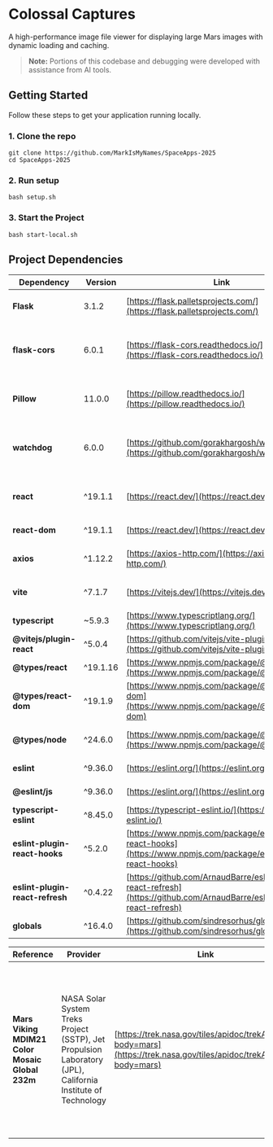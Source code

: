 # Colossal Captures

A high-performance image file viewer for displaying large Mars images with dynamic loading and caching.

> **Note:** Portions of this codebase and debugging were developed with assistance from AI tools.

## Getting Started

Follow these steps to get your application running locally.

### 1. Clone the repo
```
git clone https://github.com/MarkIsMyNames/SpaceApps-2025
cd SpaceApps-2025
```

### 2. Run setup
```
bash setup.sh
```

### 3. Start the Project
```
bash start-local.sh
```

## Project Dependencies

| Dependency | Version | Link | Purpose |
|------------|---------|------|---------|
| **Flask** | 3.1.2 | [https://flask.palletsprojects.com/](https://flask.palletsprojects.com/) | Web framework for serving API endpoints and files |
| **flask-cors** | 6.0.1 | [https://flask-cors.readthedocs.io/](https://flask-cors.readthedocs.io/) | Handle Cross-Origin Resource Sharing (CORS) for frontend-backend communication |
| **Pillow** | 11.0.0 | [https://pillow.readthedocs.io/](https://pillow.readthedocs.io/) | Read image dimensions from files and validate image formats |
| **watchdog** | 6.0.0 | [https://github.com/gorakhargosh/watchdog](https://github.com/gorakhargosh/watchdog) | Monitor file directories for new/modified files and automatically update database |
| **react** | ^19.1.1 | [https://react.dev/](https://react.dev/) | UI component framework for building the file viewer interface |
| **react-dom** | ^19.1.1 | [https://react.dev/](https://react.dev/) | React renderer for DOM manipulation |
| **axios** | ^1.12.2 | [https://axios-http.com/](https://axios-http.com/) | HTTP client for fetching file metadata from backend API |
| **vite** | ^7.1.7 | [https://vitejs.dev/](https://vitejs.dev/) | Fast build tool and development server with HMR |
| **typescript** | ~5.9.3 | [https://www.typescriptlang.org/](https://www.typescriptlang.org/) | Type-safe JavaScript for better code quality |
| **@vitejs/plugin-react** | ^5.0.4 | [https://github.com/vitejs/vite-plugin-react](https://github.com/vitejs/vite-plugin-react) | Vite plugin for React Fast Refresh support |
| **@types/react** | ^19.1.16 | [https://www.npmjs.com/package/@types/react](https://www.npmjs.com/package/@types/react) | TypeScript type definitions for React |
| **@types/react-dom** | ^19.1.9 | [https://www.npmjs.com/package/@types/react-dom](https://www.npmjs.com/package/@types/react-dom) | TypeScript type definitions for ReactDOM |
| **@types/node** | ^24.6.0 | [https://www.npmjs.com/package/@types/node](https://www.npmjs.com/package/@types/node) | TypeScript type definitions for Node.js APIs |
| **eslint** | ^9.36.0 | [https://eslint.org/](https://eslint.org/) | JavaScript/TypeScript linter for code quality |
| **@eslint/js** | ^9.36.0 | [https://eslint.org/](https://eslint.org/) | ESLint JavaScript rules configuration |
| **typescript-eslint** | ^8.45.0 | [https://typescript-eslint.io/](https://typescript-eslint.io/) | ESLint plugin for TypeScript support |
| **eslint-plugin-react-hooks** | ^5.2.0 | [https://www.npmjs.com/package/eslint-plugin-react-hooks](https://www.npmjs.com/package/eslint-plugin-react-hooks) | ESLint rules for React Hooks best practices |
| **eslint-plugin-react-refresh** | ^0.4.22 | [https://github.com/ArnaudBarre/eslint-plugin-react-refresh](https://github.com/ArnaudBarre/eslint-plugin-react-refresh) | ESLint plugin for React Fast Refresh compatibility |
| **globals** | ^16.4.0 | [https://github.com/sindresorhus/globals](https://github.com/sindresorhus/globals) | Global variable definitions for ESLint |

| Reference | Provider | Link | Description |
|----------|-----------|------|--------------|
| **Mars Viking MDIM21 Color Mosaic Global 232m** | NASA Solar System Treks Project (SSTP), Jet Propulsion Laboratory (JPL), California Institute of Technology | [https://trek.nasa.gov/tiles/apidoc/trekAPI.html?body=mars](https://trek.nasa.gov/tiles/apidoc/trekAPI.html?body=mars) | Global color mosaic of Mars generated from Viking Orbiter imagery, provided via NASA Trek Web Map Tile Service (WMTS). Accessed October 2025. |
